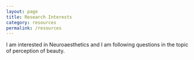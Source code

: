 ```yaml
---
layout: page
title: Research Interests
category: resources
permalink: /resources
---
```



I am interested in Neuroaesthetics and I am following questions in the topic of perception of beauty.
